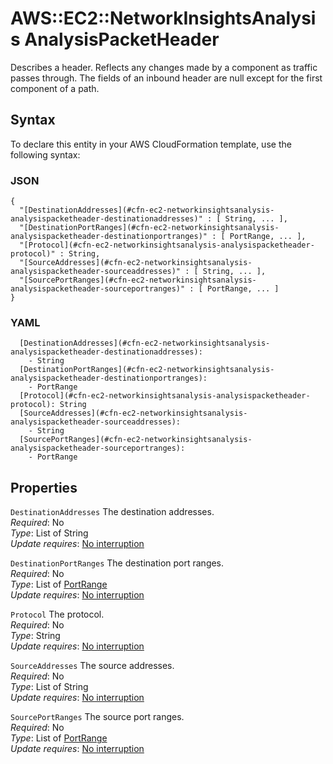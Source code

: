 # AWS::EC2::NetworkInsightsAnalysis AnalysisPacketHeader<a name="aws-properties-ec2-networkinsightsanalysis-analysispacketheader"></a>

Describes a header\. Reflects any changes made by a component as traffic passes through\. The fields of an inbound header are null except for the first component of a path\.

## Syntax<a name="aws-properties-ec2-networkinsightsanalysis-analysispacketheader-syntax"></a>

To declare this entity in your AWS CloudFormation template, use the following syntax:

### JSON<a name="aws-properties-ec2-networkinsightsanalysis-analysispacketheader-syntax.json"></a>

```
{
  "[DestinationAddresses](#cfn-ec2-networkinsightsanalysis-analysispacketheader-destinationaddresses)" : [ String, ... ],
  "[DestinationPortRanges](#cfn-ec2-networkinsightsanalysis-analysispacketheader-destinationportranges)" : [ PortRange, ... ],
  "[Protocol](#cfn-ec2-networkinsightsanalysis-analysispacketheader-protocol)" : String,
  "[SourceAddresses](#cfn-ec2-networkinsightsanalysis-analysispacketheader-sourceaddresses)" : [ String, ... ],
  "[SourcePortRanges](#cfn-ec2-networkinsightsanalysis-analysispacketheader-sourceportranges)" : [ PortRange, ... ]
}
```

### YAML<a name="aws-properties-ec2-networkinsightsanalysis-analysispacketheader-syntax.yaml"></a>

```
  [DestinationAddresses](#cfn-ec2-networkinsightsanalysis-analysispacketheader-destinationaddresses):
    - String
  [DestinationPortRanges](#cfn-ec2-networkinsightsanalysis-analysispacketheader-destinationportranges):
    - PortRange
  [Protocol](#cfn-ec2-networkinsightsanalysis-analysispacketheader-protocol): String
  [SourceAddresses](#cfn-ec2-networkinsightsanalysis-analysispacketheader-sourceaddresses):
    - String
  [SourcePortRanges](#cfn-ec2-networkinsightsanalysis-analysispacketheader-sourceportranges):
    - PortRange
```

## Properties<a name="aws-properties-ec2-networkinsightsanalysis-analysispacketheader-properties"></a>

`DestinationAddresses` <a name="cfn-ec2-networkinsightsanalysis-analysispacketheader-destinationaddresses"></a>
The destination addresses\.  
_Required_: No  
_Type_: List of String  
_Update requires_: [No interruption](https://docs.aws.amazon.com/AWSCloudFormation/latest/UserGuide/using-cfn-updating-stacks-update-behaviors.html#update-no-interrupt)

`DestinationPortRanges` <a name="cfn-ec2-networkinsightsanalysis-analysispacketheader-destinationportranges"></a>
The destination port ranges\.  
_Required_: No  
_Type_: List of [PortRange](aws-properties-ec2-networkinsightsanalysis-portrange.md)  
_Update requires_: [No interruption](https://docs.aws.amazon.com/AWSCloudFormation/latest/UserGuide/using-cfn-updating-stacks-update-behaviors.html#update-no-interrupt)

`Protocol` <a name="cfn-ec2-networkinsightsanalysis-analysispacketheader-protocol"></a>
The protocol\.  
_Required_: No  
_Type_: String  
_Update requires_: [No interruption](https://docs.aws.amazon.com/AWSCloudFormation/latest/UserGuide/using-cfn-updating-stacks-update-behaviors.html#update-no-interrupt)

`SourceAddresses` <a name="cfn-ec2-networkinsightsanalysis-analysispacketheader-sourceaddresses"></a>
The source addresses\.  
_Required_: No  
_Type_: List of String  
_Update requires_: [No interruption](https://docs.aws.amazon.com/AWSCloudFormation/latest/UserGuide/using-cfn-updating-stacks-update-behaviors.html#update-no-interrupt)

`SourcePortRanges` <a name="cfn-ec2-networkinsightsanalysis-analysispacketheader-sourceportranges"></a>
The source port ranges\.  
_Required_: No  
_Type_: List of [PortRange](aws-properties-ec2-networkinsightsanalysis-portrange.md)  
_Update requires_: [No interruption](https://docs.aws.amazon.com/AWSCloudFormation/latest/UserGuide/using-cfn-updating-stacks-update-behaviors.html#update-no-interrupt)

